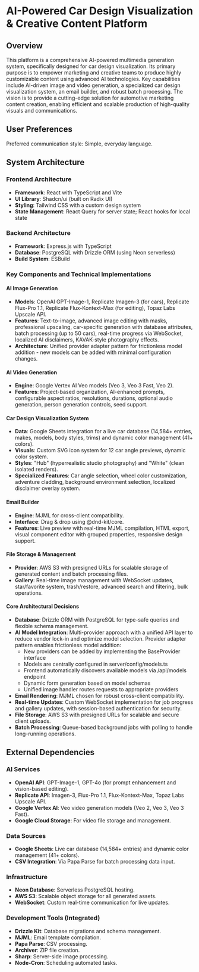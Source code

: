 # AI-Powered Car Design Visualization & Creative Content Platform

## Overview
This platform is a comprehensive AI-powered multimedia generation system, specifically designed for car design visualization. Its primary purpose is to empower marketing and creative teams to produce highly customizable content using advanced AI technologies. Key capabilities include AI-driven image and video generation, a specialized car design visualization system, an email builder, and robust batch processing. The vision is to provide a cutting-edge solution for automotive marketing content creation, enabling efficient and scalable production of high-quality visuals and communications.

## User Preferences
Preferred communication style: Simple, everyday language.

## System Architecture

### Frontend Architecture
- **Framework**: React with TypeScript and Vite
- **UI Library**: Shadcn/ui (built on Radix UI)
- **Styling**: Tailwind CSS with a custom design system
- **State Management**: React Query for server state; React hooks for local state

### Backend Architecture
- **Framework**: Express.js with TypeScript
- **Database**: PostgreSQL with Drizzle ORM (using Neon serverless)
- **Build System**: ESBuild

### Key Components and Technical Implementations

#### AI Image Generation
- **Models**: OpenAI GPT-Image-1, Replicate Imagen-3 (for cars), Replicate Flux-Pro 1.1, Replicate Flux-Kontext-Max (for editing), Topaz Labs Upscale API.
- **Features**: Text-to-image, advanced image editing with masks, professional upscaling, car-specific generation with database attributes, batch processing (up to 50 cars), real-time progress via WebSocket, localized AI disclaimers, KAVAK-style photography effects.
- **Architecture**: Unified provider adapter pattern for frictionless model addition - new models can be added with minimal configuration changes.

#### AI Video Generation
- **Engine**: Google Vertex AI Veo models (Veo 3, Veo 3 Fast, Veo 2).
- **Features**: Project-based organization, AI-enhanced prompts, configurable aspect ratios, resolutions, durations, optional audio generation, person generation controls, seed support.

#### Car Design Visualization System
- **Data**: Google Sheets integration for a live car database (14,584+ entries, makes, models, body styles, trims) and dynamic color management (41+ colors).
- **Visuals**: Custom SVG icon system for 12 car angle previews, dynamic color system.
- **Styles**: "Hub" (hyperrealistic studio photography) and "White" (clean isolated renders).
- **Specialized Features**: Car angle selection, wheel color customization, adventure cladding, background environment selection, localized disclaimer overlay system.

#### Email Builder
- **Engine**: MJML for cross-client compatibility.
- **Interface**: Drag & drop using @dnd-kit/core.
- **Features**: Live preview with real-time MJML compilation, HTML export, visual component editor with grouped properties, responsive design support.

#### File Storage & Management
- **Provider**: AWS S3 with presigned URLs for scalable storage of generated content and batch processing files.
- **Gallery**: Real-time image management with WebSocket updates, star/favorite system, trash/restore, advanced search and filtering, bulk operations.

#### Core Architectural Decisions
- **Database**: Drizzle ORM with PostgreSQL for type-safe queries and flexible schema management.
- **AI Model Integration**: Multi-provider approach with a unified API layer to reduce vendor lock-in and optimize model selection. Provider adapter pattern enables frictionless model addition:
  - New providers can be added by implementing the BaseProvider interface
  - Models are centrally configured in server/config/models.ts
  - Frontend automatically discovers available models via /api/models endpoint
  - Dynamic form generation based on model schemas
  - Unified image handler routes requests to appropriate providers
- **Email Rendering**: MJML chosen for robust cross-client compatibility.
- **Real-time Updates**: Custom WebSocket implementation for job progress and gallery updates, with session-based authentication for security.
- **File Storage**: AWS S3 with presigned URLs for scalable and secure client uploads.
- **Batch Processing**: Queue-based background jobs with polling to handle long-running operations.

## External Dependencies

### AI Services
- **OpenAI API**: GPT-Image-1, GPT-4o (for prompt enhancement and vision-based editing).
- **Replicate API**: Imagen-3, Flux-Pro 1.1, Flux-Kontext-Max, Topaz Labs Upscale API.
- **Google Vertex AI**: Veo video generation models (Veo 2, Veo 3, Veo 3 Fast).
- **Google Cloud Storage**: For video file storage and management.


### Data Sources
- **Google Sheets**: Live car database (14,584+ entries) and dynamic color management (41+ colors).
- **CSV Integration**: Via Papa Parse for batch processing data input.

### Infrastructure
- **Neon Database**: Serverless PostgreSQL hosting.
- **AWS S3**: Scalable object storage for all generated assets.
- **WebSocket**: Custom real-time communication for live updates.

### Development Tools (Integrated)
- **Drizzle Kit**: Database migrations and schema management.
- **MJML**: Email template compilation.
- **Papa Parse**: CSV processing.
- **Archiver**: ZIP file creation.
- **Sharp**: Server-side image processing.
- **Node-Cron**: Scheduling automated tasks.